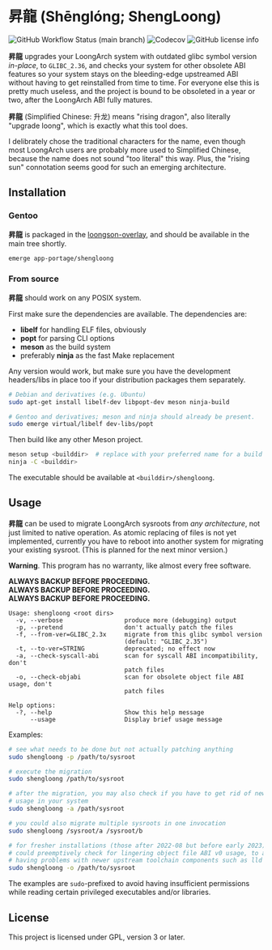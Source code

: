 # 昇龍 (Shēnglóng; ShengLoong)

![GitHub Workflow Status (main branch)](https://img.shields.io/github/actions/workflow/status/xen0n/shengloong/meson.yml?branch=main)
![Codecov](https://img.shields.io/codecov/c/gh/xen0n/shengloong)
![GitHub license info](https://img.shields.io/github/license/xen0n/shengloong)

**昇龍** upgrades your LoongArch system with outdated glibc symbol version *in-place*,
to `GLIBC_2.36`, and checks your system for other obsolete ABI features so
your system stays on the bleeding-edge upstreamed ABI without having to get
reinstalled from time to time.
For everyone else this is pretty much useless, and the project is bound to be
obsoleted in a year or two, after the LoongArch ABI fully matures.

**昇龍** (Simplified Chinese: 升龙) means "rising dragon", also literally
"upgrade loong", which is exactly what this tool does.

I delibrately chose the traditional characters for the name, even though
most LoongArch users are probably more used to Simplified Chinese, because
the name does not sound "too literal" this way. Plus, the "rising sun"
connotation seems good for such an emerging architecture.

## Installation

### Gentoo

**昇龍** is packaged in the [loongson-overlay](https://github.com/xen0n/loongson-overlay),
and should be available in the main tree shortly.

```sh
emerge app-portage/shengloong
```

### From source

**昇龍** should work on any POSIX system.

First make sure the dependencies are available. The dependencies are:

* **libelf** for handling ELF files, obviously
* **popt** for parsing CLI options
* **meson** as the build system
* preferably **ninja** as the fast Make replacement

Any version would work, but make sure you have the development headers/libs
in place too if your distribution packages them separately.


```sh
# Debian and derivatives (e.g. Ubuntu)
sudo apt-get install libelf-dev libpopt-dev meson ninja-build

# Gentoo and derivatives; meson and ninja should already be present.
sudo emerge virtual/libelf dev-libs/popt
```

Then build like any other Meson project.

```sh
meson setup <builddir>  # replace with your preferred name for a build dir
ninja -C <builddir>
```

The executable should be available at `<builddir>/shengloong`.

## Usage

**昇龍** can be used to migrate LoongArch sysroots from *any architecture*, not
just limited to native operation.
As atomic replacing of files is not yet implemented, currently you have to
reboot into another system for migrating your existing sysroot.
(This is planned for the next minor version.)

**Warning**. This program has no warranty, like almost every free software.

**ALWAYS BACKUP BEFORE PROCEEDING.**<br />
**ALWAYS BACKUP BEFORE PROCEEDING.**<br />
**ALWAYS BACKUP BEFORE PROCEEDING.**

```
Usage: shengloong <root dirs>
  -v, --verbose                 produce more (debugging) output
  -p, --pretend                 don't actually patch the files
  -f, --from-ver=GLIBC_2.3x     migrate from this glibc symbol version
                                (default: "GLIBC_2.35")
  -t, --to-ver=STRING           deprecated; no effect now
  -a, --check-syscall-abi       scan for syscall ABI incompatibility, don't
                                patch files
  -o, --check-objabi            scan for obsolete object file ABI usage, don't
                                patch files

Help options:
  -?, --help                    Show this help message
      --usage                   Display brief usage message
```

Examples:

```sh
# see what needs to be done but not actually patching anything
sudo shengloong -p /path/to/sysroot

# execute the migration
sudo shengloong /path/to/sysroot

# after the migration, you may also check if you have to get rid of newfstatat
# usage in your system
sudo shengloong -a /path/sysroot

# you could also migrate multiple sysroots in one invocation
sudo shengloong /sysroot/a /sysroot/b

# for fresher installations (those after 2022-08 but before early 2023), you
# could preemptively check for lingering object file ABI v0 usage, to avoid
# having problems with newer upstream toolchain components such as lld or mold
sudo shengloong -o /path/to/sysroot
```

The examples are `sudo`-prefixed to avoid having insufficient permissions
while reading certain privileged executables and/or libraries.

## License

This project is licensed under GPL, version 3 or later.
